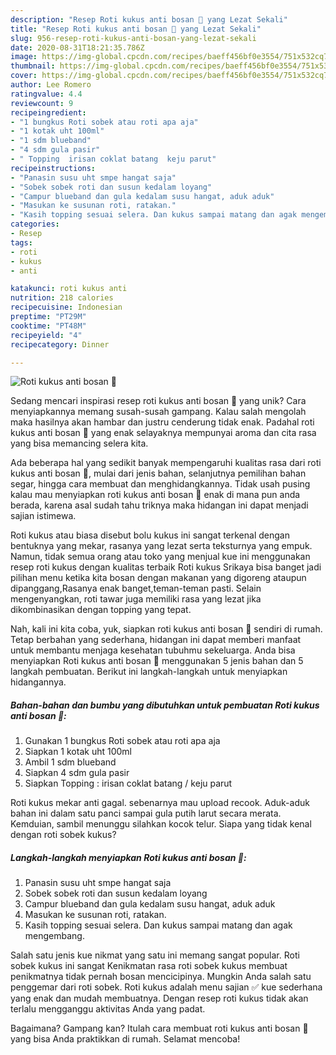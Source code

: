 ```yaml
---
description: "Resep Roti kukus anti bosan 🤭 yang Lezat Sekali"
title: "Resep Roti kukus anti bosan 🤭 yang Lezat Sekali"
slug: 956-resep-roti-kukus-anti-bosan-yang-lezat-sekali
date: 2020-08-31T18:21:35.786Z
image: https://img-global.cpcdn.com/recipes/baeff456bf0e3554/751x532cq70/roti-kukus-anti-bosan-🤭-foto-resep-utama.jpg
thumbnail: https://img-global.cpcdn.com/recipes/baeff456bf0e3554/751x532cq70/roti-kukus-anti-bosan-🤭-foto-resep-utama.jpg
cover: https://img-global.cpcdn.com/recipes/baeff456bf0e3554/751x532cq70/roti-kukus-anti-bosan-🤭-foto-resep-utama.jpg
author: Lee Romero
ratingvalue: 4.4
reviewcount: 9
recipeingredient:
- "1 bungkus Roti sobek atau roti apa aja"
- "1 kotak uht 100ml"
- "1 sdm blueband"
- "4 sdm gula pasir"
- " Topping  irisan coklat batang  keju parut"
recipeinstructions:
- "Panasin susu uht smpe hangat saja"
- "Sobek sobek roti dan susun kedalam loyang"
- "Campur blueband dan gula kedalam susu hangat, aduk aduk"
- "Masukan ke susunan roti, ratakan."
- "Kasih topping sesuai selera. Dan kukus sampai matang dan agak mengembang."
categories:
- Resep
tags:
- roti
- kukus
- anti

katakunci: roti kukus anti 
nutrition: 218 calories
recipecuisine: Indonesian
preptime: "PT29M"
cooktime: "PT48M"
recipeyield: "4"
recipecategory: Dinner

---
```



![Roti kukus anti bosan 🤭](https://img-global.cpcdn.com/recipes/baeff456bf0e3554/751x532cq70/roti-kukus-anti-bosan-🤭-foto-resep-utama.jpg)

Sedang mencari inspirasi resep roti kukus anti bosan 🤭 yang unik? Cara menyiapkannya memang susah-susah gampang. Kalau salah mengolah maka hasilnya akan hambar dan justru cenderung tidak enak. Padahal roti kukus anti bosan 🤭 yang enak selayaknya mempunyai aroma dan cita rasa yang bisa memancing selera kita.

Ada beberapa hal yang sedikit banyak mempengaruhi kualitas rasa dari roti kukus anti bosan 🤭, mulai dari jenis bahan, selanjutnya pemilihan bahan segar, hingga cara membuat dan menghidangkannya. Tidak usah pusing kalau mau menyiapkan roti kukus anti bosan 🤭 enak di mana pun anda berada, karena asal sudah tahu triknya maka hidangan ini dapat menjadi sajian istimewa.

Roti kukus atau biasa disebut bolu kukus ini sangat terkenal dengan bentuknya yang mekar, rasanya yang lezat serta teksturnya yang empuk. Namun, tidak semua orang atau toko yang menjual kue ini menggunakan resep roti kukus dengan kualitas terbaik Roti kukus Srikaya bisa banget jadi pilihan menu ketika kita bosan dengan makanan yang digoreng ataupun dipanggang,Rasanya enak banget,teman-teman pasti. Selain mengenyangkan, roti tawar juga memiliki rasa yang lezat jika dikombinasikan dengan topping yang tepat.


Nah, kali ini kita coba, yuk, siapkan roti kukus anti bosan 🤭 sendiri di rumah. Tetap berbahan yang sederhana, hidangan ini dapat memberi manfaat untuk membantu menjaga kesehatan tubuhmu sekeluarga. Anda bisa menyiapkan Roti kukus anti bosan 🤭 menggunakan 5 jenis bahan dan 5 langkah pembuatan. Berikut ini langkah-langkah untuk menyiapkan hidangannya.

<!--inarticleads1-->

##### Bahan-bahan dan bumbu yang dibutuhkan untuk pembuatan Roti kukus anti bosan 🤭:

1. Gunakan 1 bungkus Roti sobek atau roti apa aja
1. Siapkan 1 kotak uht 100ml
1. Ambil 1 sdm blueband
1. Siapkan 4 sdm gula pasir
1. Siapkan  Topping : irisan coklat batang / keju parut


Roti kukus mekar anti gagal. sebenarnya mau upload recook. Aduk-aduk bahan ini dalam satu panci sampai gula putih larut secara merata. Kemduian, sambil menunggu silahkan kocok telur. Siapa yang tidak kenal dengan roti sobek kukus? 

<!--inarticleads2-->

##### Langkah-langkah menyiapkan Roti kukus anti bosan 🤭:

1. Panasin susu uht smpe hangat saja
1. Sobek sobek roti dan susun kedalam loyang
1. Campur blueband dan gula kedalam susu hangat, aduk aduk
1. Masukan ke susunan roti, ratakan.
1. Kasih topping sesuai selera. Dan kukus sampai matang dan agak mengembang.


Salah satu jenis kue nikmat yang satu ini memang sangat popular. Roti sobek kukus ini sangat Kenikmatan rasa roti sobek kukus membuat penikmatnya tidak pernah bosan mencicipinya. Mungkin Anda salah satu penggemar dari roti sobek. Roti kukus adalah menu sajian ✅ kue sederhana yang enak dan mudah membuatnya. Dengan resep roti kukus tidak akan terlalu mengganggu aktivitas Anda yang padat. 

Bagaimana? Gampang kan? Itulah cara membuat roti kukus anti bosan 🤭 yang bisa Anda praktikkan di rumah. Selamat mencoba!
